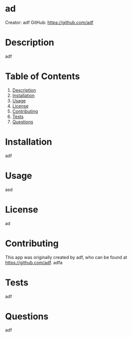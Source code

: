 
  # ad
  Creator: adf
  GitHub: https://github.com/adf

  <a name="desc"></a>
  # Description
  adf

  
  # Table of Contents 
  1. [Description](#desc)
  2. [Installation](#install)
  3. [Usage](#usage)
  4. [License](#lic)
  5. [Contributing](#contr)
  6. [Tests](#test)
  7. [Questions](#quest)
  
  <a name="install"></a>
  # Installation 
  adf
  
  <a name="usage"></a>
  # Usage 
  asd

  <a name="lic"></a>
  # License 
  ad
  
  <a name="contr"></a>
  # Contributing 
  This app was originally created by adf, who can be found at https://github.com/adf.
  adfa
  
  <a name="test"></a>
  # Tests 
  adf

  <a name="quest"></a>
  # Questions 
  adf

  
